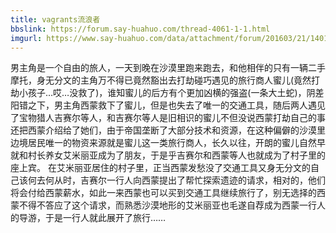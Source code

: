 ```yaml
---
title: vagrants流浪者
bbslink: https://forum.say-huahuo.com/thread-4061-1-1.html
imgurl: https://www.say-huahuo.com/data/attachment/forum/201603/21/140125ydzvhhv32gpdahz3.jpg
---
```


男主角是一个自由的旅人，一天到晚在沙漠里跑来跑去，和他相伴的只有一辆二手摩托，身无分文的主角万不得已竟然豁出去打劫碰巧遇见的旅行商人蜜儿(竟然打劫小孩子…哎…没救了)，谁知蜜儿的后方有个更加凶横的强盗(一条大土蛇)，阴差阳错之下，男主角西蒙救下了蜜儿，但是也失去了唯一的交通工具，随后两人遇见了宝物猎人吉赛尔等人，和吉赛尔等人是旧相识的蜜儿不但没说西蒙打劫自己的事还把西蒙介绍给了她们，由于帝国垄断了大部分技术和资源，在这种偏僻的沙漠里边境居民唯一的物资来源就是蜜儿这一类旅行商人，长久以往，开朗的蜜儿自然早就和村长养女艾米丽亚成为了朋友，于是乎吉赛尔和西蒙等人也就成为了村子里的座上宾。
在艾米丽亚居住的村子里，正当西蒙发愁没了交通工具又身无分文的自己该何去何从时，吉赛尔一行人向西蒙提出了帮忙探索遗迹的请求，相对的，他们将会付给西蒙薪水，如此一来西蒙也可以买到交通工具继续旅行了，别无选择的西蒙不得不答应了这个请求，而熟悉沙漠地形的艾米丽亚也毛遂自荐成为西蒙一行人的导游，于是一行人就此展开了旅行……<!--more-->
